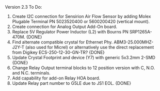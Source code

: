 Version 2.3 To Do:

1) Create I2C connection for Sensirion Air Flow Sensor by adding Molex Plugable Terminal PN 5023520400
	or 5600200420 (vertical mount).
2) Create connection for Analog Output Add-On board.
3) Replace 5V Regulator Power Inductor (L2) with Bourns PN SRP1265A-470M. {DONE}
4) Find alternate compatible crystal for Ethernet Phy. ABM3-25.000MHZ-J2Y-T (also used for Micrel) 
	or alternatively use the direct replacement from Digikey ECS-250-12-30-GN-TR? {DONE}
5) Update Crystal Footprint and device (Y7) with generic 5x3.2mm 2-SMD {DONE}  
5) Change Relay Output terminal blocks to 12 position version with C, N.O. and N.C. terminals.
6) Add capability for add-on Relay HOA board.
7) Update Relay part number to G5LE due to JS1 EOL. {DONE}

